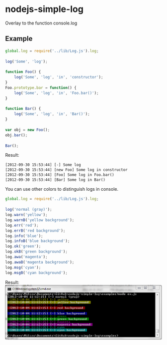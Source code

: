 nodejs-simple-log
=====================

Overlay to the function console.log

## Example ##
```js
global.log = require('../lib/Log.js').log;

log('Some', 'log');

function Foo() {
    log('Some', 'log', 'in', 'constructor');
}
Foo.prototype.bar = function() {
    log('Some', 'log', 'in', 'Foo.bar()');
}

function Bar() {
    log('Some', 'log', 'in', 'Bar()');
}

var obj = new Foo();
obj.bar();

Bar();
```
Result:
```
[2012-09-30 15:53:44] [-] Some log
[2012-09-30 15:53:44] [new Foo] Some log in constructor
[2012-09-30 15:53:44] [Foo] Some log in Foo.bar()
[2012-09-30 15:53:44] [Bar] Some log in Bar()
```
You can use other colors to distinguish logs in console.
```js
global.log = require('../lib/Log.js').log;

log('normal (gray)');
log.warn('yellow');
log.warnB('yellow background');
log.err('red');
log.errB('red background');
log.info('blue');
log.infoB('blue background');
log.ok('green');
log.okB('green background');
log.awa('magenta');
log.awaB('magenta background');
log.msg('cyan');
log.msgB('cyan background');
```
Result:
![Log in other colors](./example.png)